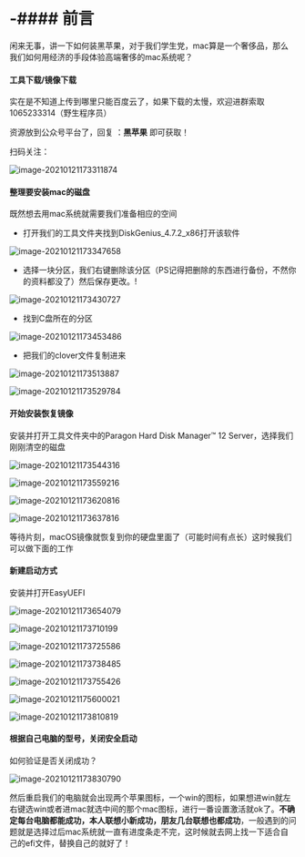 # -#### 前言

闲来无事，讲一下如何装黑苹果，对于我们学生党，mac算是一个奢侈品，那么我们如何用经济的手段体验高端奢侈的mac系统呢？

#### 工具下载/镜像下载

实在是不知道上传到哪里只能百度云了，如果下载的太慢，欢迎进群索取1065233314（野生程序员）

资源放到公众号平台了，回复 ：**黑苹果** 即可获取！

扫码关注：

![image-20210121173311874](http://blogs-picture.yscxy.net/img/image-20210121173311874.png)

#### 整理要安装mac的磁盘

既然想去用mac系统就需要我们准备相应的空间

- 打开我们的工具文件夹找到DiskGenius_4.7.2_x86打开该软件

![image-20210121173347658](http://blogs-picture.yscxy.net/img/image-20210121173347658.png)

- 选择一块分区，我们右键删除该分区（PS记得把删除的东西进行备份，不然你的资料都没了）然后保存更改。!

![image-20210121173430727](http://blogs-picture.yscxy.net/img/image-20210121173433362.png)

- 找到C盘所在的分区

![image-20210121173453486](http://blogs-picture.yscxy.net/img/image-20210121173453486.png)

- 把我们的clover文件复制进来

![image-20210121173513887](http://blogs-picture.yscxy.net/img/image-20210121173513887.png)

![image-20210121173529784](http://blogs-picture.yscxy.net/img/image-20210121173529784.png)

#### 开始安装恢复镜像

安装并打开工具文件夹中的Paragon Hard Disk Manager™ 12 Server，选择我们刚刚清空的磁盘

![image-20210121173544316](http://blogs-picture.yscxy.net/img/image-20210121173544316.png)

![image-20210121173559216](http://blogs-picture.yscxy.net/img/image-20210121173559216.png)

![image-20210121173620816](http://blogs-picture.yscxy.net/img/image-20210121173620816.png)

![image-20210121173637816](http://blogs-picture.yscxy.net/img/image-20210121173637816.png)

等待片刻，macOS镜像就恢复到你的硬盘里面了（可能时间有点长）这时候我们可以做下面的工作

#### 新建启动方式

安装并打开EasyUEFI

![image-20210121173654079](http://blogs-picture.yscxy.net/img/image-20210121173654079.png)

![image-20210121173710199](http://blogs-picture.yscxy.net/img/image-20210121173710199.png)

![image-20210121173725586](http://blogs-picture.yscxy.net/img/image-20210121173725586.png)

![image-20210121173738485](http://blogs-picture.yscxy.net/img/image-20210121173738485.png)

![image-20210121173755426](http://blogs-picture.yscxy.net/img/image-20210121173755426.png)

![image-20210121175600021](http://blogs-picture.yscxy.net/img/image-20210121175600021.png)

![image-20210121173810819](http://blogs-picture.yscxy.net/img/image-20210121173810819.png)

#### 根据自己电脑的型号，关闭安全启动

如何验证是否关闭成功？

![image-20210121173830790](http://blogs-picture.yscxy.net/img/image-20210121173830790.png)

然后重启我们的电脑就会出现两个苹果图标，一个win的图标，如果想进win就左右键选win或者进mac就选中间的那个mac图标，进行一番设置激活就ok了。**不确定每台电脑都能成功，本人联想小新成功，朋友几台联想也都成功**，一般遇到的问题就是选择过后mac系统就一直有进度条走不完，这时候就去网上找一下适合自己的efi文件，替换自己的就好了！
